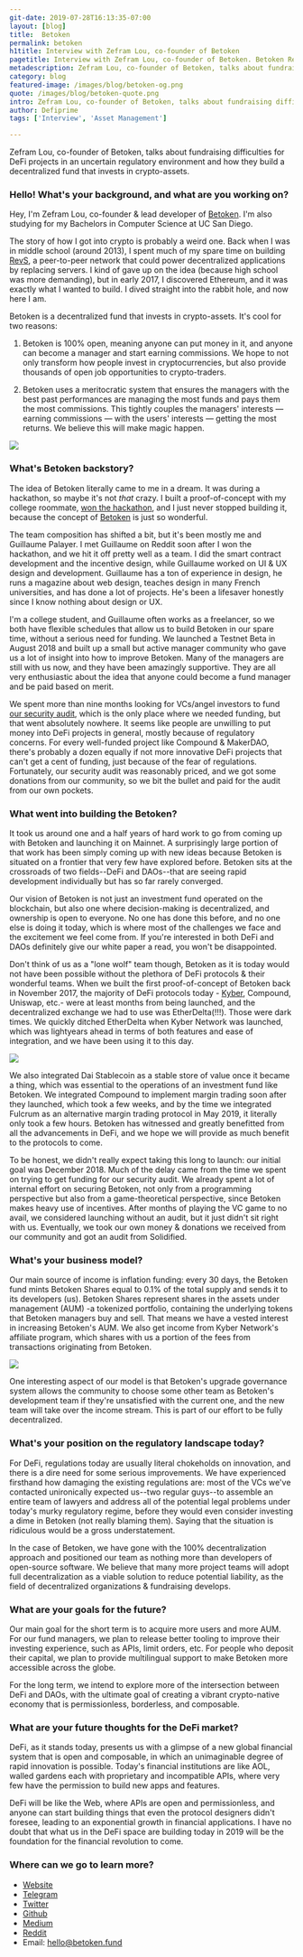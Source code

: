 ```yaml
---
git-date: 2019-07-28T16:13:35-07:00
layout: [blog]
title:  Betoken
permalink: betoken
h1title: Interview with Zefram Lou, co-founder of Betoken
pagetitle: Interview with Zefram Lou, co-founder of Betoken. Betoken Review.
metadescription: Zefram Lou, co-founder of Betoken, talks about fundraising difficulties for DeFi projects in an uncertain regulatory environment and how they build a decentralized fund that invests in crypto-assets.   
category: blog
featured-image: /images/blog/betoken-og.png
quote: /images/blog/betoken-quote.png
intro: Zefram Lou, co-founder of Betoken, talks about fundraising difficulties for DeFi projects in an uncertain regulatory environment and how they build a decentralized fund that invests in crypto-assets.
author: Defiprime
tags: ['Interview', 'Asset Management']

---
```

Zefram Lou, co-founder of Betoken, talks about fundraising difficulties for DeFi projects in an uncertain regulatory environment and how they build a decentralized fund that invests in crypto-assets.

### Hello! What's your background, and what are you working on?

Hey, I'm Zefram Lou, co-founder & lead developer of [Betoken](https://betoken.fund/). I'm also studying for my Bachelors in Computer Science at UC San Diego.

The story of how I got into crypto is probably a weird one. Back when I was in middle school (around 2013), I spent much of my spare time on building [RevS](https://github.com/ZeframLou/RevS), a peer-to-peer network that could power decentralized applications by replacing servers. I kind of gave up on the idea (because high school was more demanding), but in early 2017, I discovered Ethereum, and it was exactly what I wanted to build. I dived straight into the rabbit hole, and now here I am.

Betoken is a decentralized fund that invests in crypto-assets. It's cool for two reasons:

1. Betoken is 100% open, meaning anyone can put money in it, and anyone can become a manager and start earning commissions. We hope to not only transform how people invest in cryptocurrencies, but also provide thousands of open job opportunities to crypto-traders.

2. Betoken uses a meritocratic system that ensures the managers with the best past performances are managing the most funds and pays them the most commissions. This tightly couples the managers' interests — earning commissions — with the users' interests — getting the most returns. We believe this will make magic happen.

![](/images/blog/betoken1.png)

### What's Betoken backstory?

The idea of Betoken literally came to me in a dream. It was during a hackathon, so maybe it's not *that* crazy. I built a proof-of-concept with my college roommate, [won the hackathon](https://blog.proffer.network/proffer-hackathon-winners-2017-1adb2078a691), and I just never stopped building it, because the concept of [Betoken](https://betoken.fund/) is just so wonderful.

The team composition has shifted a bit, but it's been mostly me and Guillaume Palayer. I met Guillaume on Reddit soon after I won the hackathon, and we hit it off pretty well as a team. I did the smart contract development and the incentive design, while Guillaume worked on UI & UX design and development. Guillaume has a ton of experience in design, he runs a magazine about web design, teaches design in many French universities, and has done a lot of projects. He's been a lifesaver honestly since I know nothing about design or UX.

I'm a college student, and Guillaume often works as a freelancer, so we both have flexible schedules that allow us to build Betoken in our spare time, without a serious need for funding. We launched a Testnet Beta in August 2018 and built up a small but active manager community who gave us a lot of insight into how to improve Betoken. Many of the managers are still with us now, and they have been amazingly supportive. They are all very enthusiastic about the idea that anyone could become a fund manager and be paid based on merit.

We spent more than nine months looking for VCs/angel investors to fund [our security audit](https://github.com/solidified-platform/audits/blob/master/Audit%20Report%20-%20%20Betoken%20%5B20.05.2019%5D.pdf), which is the only place where we needed funding, but that went absolutely nowhere. It seems like people are unwilling to put money into DeFi projects in general, mostly because of regulatory concerns. For every well-funded project like Compound & MakerDAO, there's probably a dozen equally if not more innovative DeFi projects that can't get a cent of funding, just because of the fear of regulations. Fortunately, our security audit was reasonably priced, and we got some donations from our community, so we bit the bullet and paid for the audit from our own pockets.

### What went into building the Betoken?

It took us around one and a half years of hard work to go from coming up with Betoken and launching it on Mainnet. A surprisingly large portion of that work has been simply coming up with new ideas because Betoken is situated on a frontier that very few have explored before. Betoken sits at the crossroads of two fields--DeFi and DAOs--that are seeing rapid development individually but has so far rarely converged.

Our vision of Betoken is not just an investment fund operated on the blockchain, but also one where decision-making is decentralized, and ownership is open to everyone. No one has done this before, and no one else is doing it today, which is where most of the challenges we face and the excitement we feel come from. If you're interested in both DeFi and DAOs definitely give our white paper a read, you won't be disappointed.

Don't think of us as a "lone wolf" team though, Betoken as it is today would not have been possible without the plethora of DeFi protocols & their wonderful teams. When we built the first proof-of-concept of Betoken back in November 2017, the majority of DeFi protocols today - [Kyber](/kyber-network), Compound, Uniswap, etc.- were at least months from being launched, and the decentralized exchange we had to use was EtherDelta(!!!). Those were dark times. We quickly ditched EtherDelta when Kyber Network was launched, which was lightyears ahead in terms of both features and ease of integration, and we have been using it to this day.

![](/images/blog/betoken3.png)

We also integrated Dai Stablecoin as a stable store of value once it became a thing, which was essential to the operations of an investment fund like Betoken. We integrated Compound to implement margin trading soon after they launched, which took a few weeks, and by the time we integrated Fulcrum as an alternative margin trading protocol in May 2019, it literally only took a few hours. Betoken has witnessed and greatly benefitted from all the advancements in DeFi, and we hope we will provide as much benefit to the protocols to come.

To be honest, we didn't really expect taking this long to launch: our initial goal was December 2018. Much of the delay came from the time we spent on trying to get funding for our security audit. We already spent a lot of internal effort on securing Betoken, not only from a programming perspective but also from a game-theoretical perspective, since Betoken makes heavy use of incentives. After months of playing the VC game to no avail, we considered launching without an audit, but it just didn't sit right with us. Eventually, we took our own money & donations we received from our community and got an audit from Solidified.

### What's your business model?

Our main source of income is inflation funding: every 30 days, the Betoken fund mints Betoken Shares equal to 0.1% of the total supply and sends it to its developers (us). Betoken Shares represent shares in the assets under management (AUM) -a tokenized portfolio, containing the underlying tokens that Betoken managers buy and sell. That means we have a vested interest in increasing Betoken's AUM. We also get income from Kyber Network's affiliate program, which shares with us a portion of the fees from transactions originating from Betoken.

![](/images/blog/betoken2.png)

One interesting aspect of our model is that Betoken's upgrade governance system allows the community to choose some other team as Betoken's development team if they're unsatisfied with the current one, and the new team will take over the income stream. This is part of our effort to be fully decentralized.

### What's your position on the regulatory landscape today?

For DeFi, regulations today are usually literal chokeholds on innovation, and there is a dire need for some serious improvements. We have experienced firsthand how damaging the existing regulations are: most of the VCs we've contacted unironically expected us--two regular guys--to assemble an entire team of lawyers and address all of the potential legal problems under today's murky regulatory regime, before they would even consider investing a dime in Betoken (not really blaming them). Saying that the situation is ridiculous would be a gross understatement.

In the case of Betoken, we have gone with the 100% decentralization approach and positioned our team as nothing more than developers of open-source software. We believe that many more project teams will adopt full decentralization as a viable solution to reduce potential liability, as the field of decentralized organizations & fundraising develops.

### What are your goals for the future?

Our main goal for the short term is to acquire more users and more AUM. For our fund managers, we plan to release better tooling to improve their investing experience, such as APIs, limit orders, etc. For people who deposit their capital, we plan to provide multilingual support to make Betoken more accessible across the globe.

For the long term, we intend to explore more of the intersection between DeFi and DAOs, with the ultimate goal of creating a vibrant crypto-native economy that is permissionless, borderless, and composable.

### What are your future thoughts for the DeFi market?

DeFi, as it stands today, presents us with a glimpse of a new global financial system that is open and composable, in which an unimaginable degree of rapid innovation is possible. Today's financial institutions are like AOL, walled gardens each with proprietary and incompatible APIs, where very few have the permission to build new apps and features.

DeFi will be like the Web, where APIs are open and permissionless, and anyone can start building things that even the protocol designers didn't foresee, leading to an exponential growth in financial applications. I have no doubt that what us in the DeFi space are building today in 2019 will be the foundation for the financial revolution to come.

### Where can we go to learn more?

- [Website](https://betoken.fund/)
- [Telegram](https://t.me/betokenfund)
- [Twitter](https://twitter.com/betokenfund)
- [Github](https://github.com/Betoken/)
- [Medium](https://medium.com/betoken)
- [Reddit](https://www.reddit.com/r/betoken/)
- Email: hello@betoken.fund

